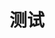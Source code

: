 ---
title: "测试"
description: "This is a example category"
slug: "测试"
image: "hutomo-abrianto-l2jk-uxb1BY-unsplash.jpg"
style:
    background: "#3338d"
    color: "#111"
---